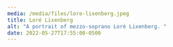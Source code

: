 ```yaml
---
media: /media/files/lore-lixenberg.jpeg
title: Loré Lixenberg
alt: "A portrait of mezzo-soprano Loré Lixenberg. "
date: 2022-05-27T17:55:00-0500
---
```

